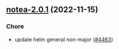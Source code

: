 

## [notea-2.0.1](https://github.com/truecharts/charts/compare/notea-2.0.0...notea-2.0.1) (2022-11-15)

### Chore

- update helm general non-major ([#4463](https://github.com/truecharts/charts/issues/4463))
  
  